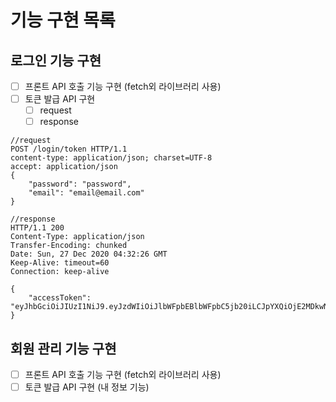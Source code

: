 # 기능 구현 목록

## 로그인 기능 구현
- [ ] 프론트 API 호출 기능 구현 (fetch외 라이브러리 사용)    
- [ ] 토큰 발급 API 구현
    - [ ] request
    - [ ] response
    
```
//request
POST /login/token HTTP/1.1
content-type: application/json; charset=UTF-8
accept: application/json
{
    "password": "password",
    "email": "email@email.com"
}

//response
HTTP/1.1 200
Content-Type: application/json
Transfer-Encoding: chunked
Date: Sun, 27 Dec 2020 04:32:26 GMT
Keep-Alive: timeout=60
Connection: keep-alive

{
    "accessToken": "eyJhbGciOiJIUzI1NiJ9.eyJzdWIiOiJlbWFpbEBlbWFpbC5jb20iLCJpYXQiOjE2MDkwNDM1NDYsImV4cCI6MTYwOTA0NzE0Nn0.dwBfYOzG_4MXj48Zn5Nmc3FjB0OuVYyNzGqFLu52syY"
}
```

## 회원 관리 기능 구현
- [ ] 프론트 API 호출 기능 구현 (fetch외 라이브러리 사용)
- [ ] 토큰 발급 API 구현 (내 정보 기능)